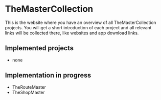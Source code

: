 # TheMasterCollection

This is the website where you have an overview of all TheMasterCollection projects. You will get a short introduction of each project and all relevant links will be collected there, like websites and app download links.

## Implemented projects

- none

## Implementation in progress

- TheRouteMaster
- TheShopMaster
